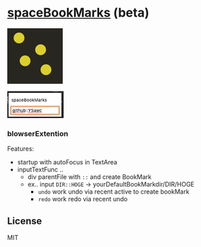 # [spaceBookMarks](https://chrome.google.com/webstore/detail/spacebookmarks/ecahpfejocepicljldbdohmakckkojje) (beta)

![spaceBookMarks](https://github.com/YSawc/spaceBookMarks/blob/master/src/png/small__spaceBookMark.png?raw=true)

![spaceBookMarks](https://github.com/YSawc/spaceBookMarks/blob/master/screenshot/spaceBookMarks.jpg)

### blowserExtention

Features:
 - startup with autoFocus in TextArea
 - inputTextFunc ..
   - div parentFile with `::` and create BookMark
   - ex.. input `DIR::HOGE` -> yourDefaultBookMarkdir/DIR/HOGE
	 - `undo` work undo via recent active to create bookMark
	 - `redo` work redo via recent undo

## License
MIT
